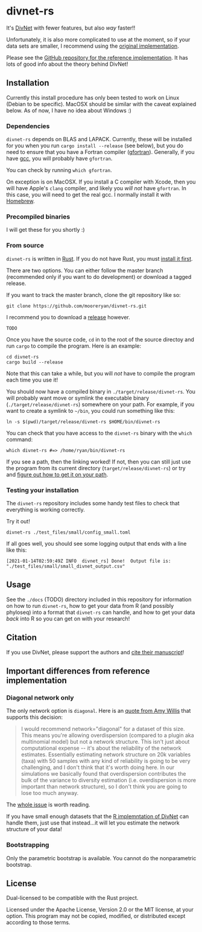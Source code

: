 # divnet-rs

It's [DivNet](https://github.com/adw96/DivNet) with fewer features, but also *way* faster!!

Unfortunately, it is also more complicated to use at the moment, so if your data sets are smaller, I recommend using the [original implementation](https://github.com/adw96/DivNet).

Please see the [GitHub repository for the reference implementation](https://github.com/adw96/DivNet).  It has lots of good info about the theory behind DivNet!

## Installation

Currently this install procedure has only been tested to work on Linux (Debian
to be specific).  MacOSX should be similar with the caveat explained below.  As
of now, I have no idea about Windows :)

### Dependencies

`divnet-rs` depends on BLAS and LAPACK.  Currently, these will be installed for
you when you run `cargo install --release` (see below), but you do need to
ensure that you have a Fortran compiler
([gfortran](https://gcc.gnu.org/fortran/)).  Generally, if you have
[gcc](https://gcc.gnu.org/), you will probably have `gfortran`.

You can check by running `which gfortran`.

On exception is on MacOSX.  If you install a C compiler with Xcode, then you
will have Apple's `clang` compiler, and likely you *will not* have `gfortran`. 
In this case, you will need to get the real gcc.  I normally install it with
[Homebrew](https://brew.sh/).

### Precompiled binaries

I will get these for you shortly :)

### From source

`divnet-rs` is written in [Rust](https://www.rust-lang.org/).  If you do not
have Rust, you must [install it first](https://www.rust-lang.org/tools/install).

There are two options.  You can either follow the master branch (recommended
only if you want to do development) or download a tagged release.

If you want to track the master branch, clone the git repository like so:

```
git clone https://github.com/mooreryan/divnet-rs.git
```

I recommend you to download a
[release](https://github.com/mooreryan/divnet-rs/releases) however.

```
TODO
```

Once you have the source code, `cd` in to the root of the source directoy and
run `cargo` to compile the program.  Here is an example:

```
cd divnet-rs
cargo build --release
```

Note that this can take a while, but you will *not* have to compile the program
each time you use it!

You should now have a compiled binary in `./target/release/divnet-rs`.  You will
probably want move or symlink the executable binary
(`./target/release/divnet-rs`) somewhere on your path.  For example, if you want
to create a symlink to `~/bin`, you could run something like this:

```
ln -s $(pwd)/target/release/divnet-rs $HOME/bin/divnet-rs
```

You can check that you have access to the `divnet-rs` binary with the `which`
command:

```
which divnet-rs #=> /home/ryan/bin/divnet-rs
```

If you see a path, then the linking worked!  If not, then you can still just use
the program from its current directory (`target/release/divnet-rs`) or try and
[figure out how to get it on your path](https://gist.github.com/nex3/c395b2f8fd4b02068be37c961301caa7).

### Testing your installation

The `divnet-rs` repository includes some handy test files to check that
everything is working correctly.

Try it out!

```
divnet-rs ./test_files/small/config_small.toml
```

If all goes well, you should see some logging output that ends with a line like
this:

```
[2021-01-14T02:59:49Z INFO  divnet_rs] Done!  Output file is: "./test_files/small/small_divnet_output.csv"
```

## Usage

See the `./docs` (TODO) directory included in this repository for information on
how to run `divnet-rs`, how to get your data from R (and possibly phyloseq) into
a format that `divnet-rs` can handle, and how to get your data *back* into R so
you can get on with your research!

## Citation

If you use DivNet, please support the authors and [cite their manuscript](https://doi.org/10.1093/biostatistics/kxaa015)!

## Important differences from reference implementation

### Diagonal network only

The only network option is `diagonal`.  Here is an 
[quote from Amy Willis](https://github.com/adw96/DivNet/issues/32#issuecomment-521727997) 
that supports this decision:

> I would recommend network="diagonal" for a dataset of this size. This means you're allowing overdispersion (compared to a plugin aka multinomial model) but not a network structure. This isn't just about computational expense -- it's about the reliability of the network estimates. Essentially estimating network structure on 20k variables (taxa) with 50 samples with any kind of reliability is going to be very challenging, and I don't think that it's worth doing here. In our simulations we basically found that overdispersion contributes the bulk of the variance to diversity estimation (i.e. overdispersion is more important than network structure), so I don't think you are going to lose too much anyway.

The [whole issue](https://github.com/adw96/DivNet/issues/32) is worth reading.

If you have small enough datasets that the [R implemntation of DivNet](https://github.com/adw96/DivNet) can handle them, just use that instead...it will let you estimate the network structure of your data!

### Bootstrapping

Only the parametric bootstrap is available.  You cannot do the nonparametric bootstrap.

## License

Dual-licensed to be compatible with the Rust project.

Licensed under the Apache License, Version 2.0 or the MIT license, at your option. This program may not be copied, modified, or distributed except according to those terms.